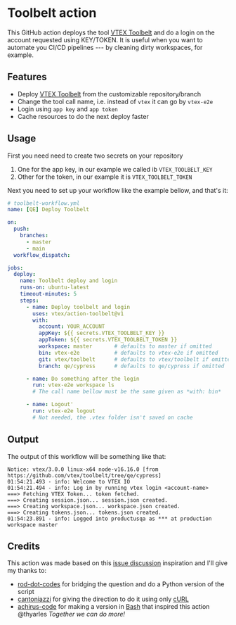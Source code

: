 # Toolbelt action

This GitHub action deploys the tool [VTEX Toolbelt](https://github.com/vtex/toolbelt) and do a login on the account requested using KEY/TOKEN.
It is useful when you want to automate you CI/CD pipelines --- by cleaning dirty workspaces, for example.

## Features

* Deploy [VTEX Toolbelt](https://github.com/vtex/toolbelt) from the customizable repository/branch
* Change the tool call name, i.e. instead of `vtex` it can go by `vtex-e2e`
* Login using `app key` and `app token`
* Cache resources to do the next deploy faster

## Usage

First you need need to create two secrets on your repository

1. One for the app key, in our example we called ib `VTEX_TOOLBELT_KEY`
2. Other for the token, in our example it is `VTEX_TOOLBELT_TOKEN`

Next you need to set up your workflow like the example bellow, and that's it:

```yml
# toolbelt-workflow.yml
name: [QE] Deploy Toolbelt

on:
  push:
    branches:
      - master
      - main
  workflow_dispatch:

jobs:
  deploy:
    name: Toolbelt deploy and login
    runs-on: ubuntu-latest
    timeout-minutes: 5
    steps:
      - name: Deploy toolbelt and login
        uses: vtex/action-toolbelt@v1
        with:
          account: YOUR_ACCOUNT
          appKey: ${{ secrets.VTEX_TOOLBELT_KEY }}
          appToken: ${{ secrets.VTEX_TOOLBELT_TOKEN }}
          workspace: master       # defaults to master if omitted
          bin: vtex-e2e           # defaults to vtex-e2e if omitted 
          git: vtex/toolbelt      # defaults to vtex/toolbelt if omitted
          branch: qe/cypress      # defaults to qe/cypress if omitted

      - name: Do something after the login
        run: vtex-e2e workspace ls
        # The call name bellow must be the same given as *with: bin*

      - name: Logout'
        run: vtex-e2e logout
        # Not needed, the .vtex folder isn't saved on cache
```

## Output

The output of this workflow will be something like that:

```text
Notice: vtex/3.0.0 linux-x64 node-v16.16.0 [from https://github.com/vtex/toolbelt/tree/qe/cypress]
01:54:21.493 - info: Welcome to VTEX IO  
01:54:21.494 - info: Log in by running vtex login <account-name>  
===> Fetching VTEX Token... token fetched.
===> Creating session.json... session.json created.
===> Creating workspace.json... workspace.json created.
===> Creating tokens.json... tokens.json created.
01:54:23.891 - info: Logged into productusqa as *** at production workspace master  
```

## Credits
This action was made based on this [issue discussion](https://github.com/vtex/toolbelt/issues/1162) inspiration and I'll give my thanks to:
* [rod-dot-codes](https://github.com/rod-dot-codes) for bridging the question and do a Python version of the script
* [cantoniazzi](https://github.com/cantoniazzi) for giving the direction to do it using only [cURL](https://curl.se/)
* [achirus-code](https://github.com/achirus-code) for making a version in [Bash](https://www.gnu.org/software/bash/) that inspired this action
@thyarles
*Together we can do more!*
